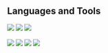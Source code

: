 ## Languages and Tools

<p>
  <img src="https://img.shields.io/badge/Java-ED8B00?style=for-the-badge&logo=java&logoColor=white" />
  <img src="https://img.shields.io/badge/Python-3776AB?style=for-the-badge&logo=python&logoColor=white" />
  <img src="https://img.shields.io/badge/c-A8B9CC?style=for-the-badge&logo=c&logoColor=white" />
  <br/>
  <br/>
  <img src="https://img.shields.io/badge/JavaScript-F7DF1E?style=for-the-badge&logo=javascript&logoColor=black" />
  <img src="https://img.shields.io/badge/typescript-3178C6?style=for-the-badge&logo=typescript&logoColor=white" />

  <img src="https://img.shields.io/badge/React-20232A?style=for-the-badge&logo=react&logoColor=61DAFB" />
  <img src="https://img.shields.io/badge/React Native-20232A?style=for-the-badge&logo=react&logoColor=61DAFB" />
</p>

<p>
<!--   <img align="center" src="https://github-readme-stats.vercel.app/api/top-langs?username=xogus7&show_icons=true&locale=en&layout=compact" alt="xogus7" /> -->
</p>
